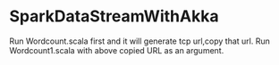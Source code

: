 # SparkDataStreamWithAkka

Run Wordcount.scala first and it will generate tcp url,copy that url.
Run Wordcount1.scala with above copied URL as an argument.
